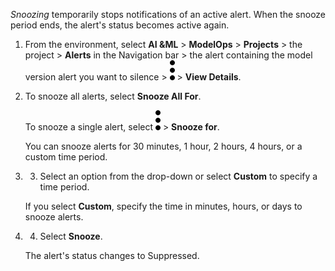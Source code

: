 *Snoozing* temporarily stops notifications of an active alert. When the snooze period ends, the alert's status becomes active again.

1.  From the environment, select **AI &ML** > **ModelOps** > **Projects** > the project > **Alerts** in the Navigation bar > the alert containing the model version alert you want to silence > ![kebab menu](Images/zsz1597101912145.svg) > **View Details**.


1.  To snooze all alerts, select **Snooze All For**.

    To snooze a single alert, select ![kebab menu](Images/zsz1597101912145.svg) > **Snooze for**.

    You can snooze alerts for 30 minutes, 1 hour, 2 hours, 4 hours, or a custom time period.


1.  3. Select an option from the drop-down or select **Custom** to specify a time period.

    If you select **Custom**, specify the time in minutes, hours, or days to snooze alerts.


1.  4. Select **Snooze**.

    The alert's status changes to Suppressed.


